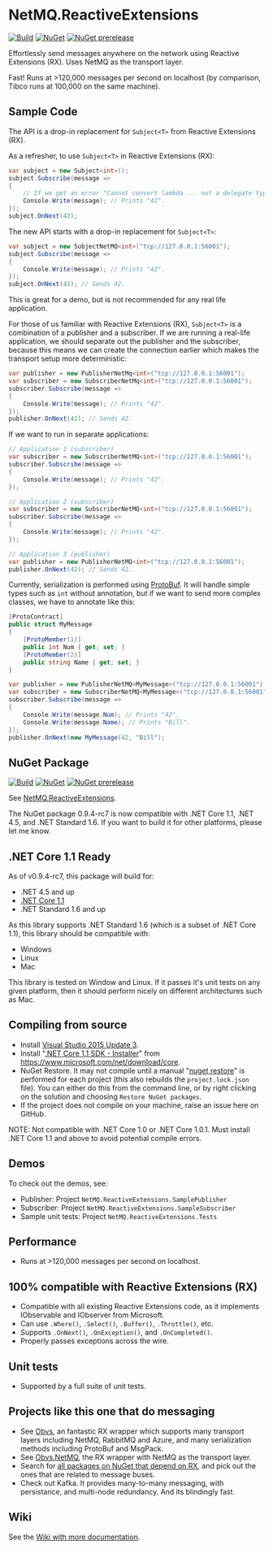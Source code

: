 # NetMQ.ReactiveExtensions

[![Build](https://img.shields.io/appveyor/ci/drewnoakes/netmq-reactiveextensions.svg)](https://ci.appveyor.com/project/drewnoakes/netmq-reactiveextensions) [![NuGet](https://img.shields.io/nuget/v/NetMQ.ReactiveExtensions.svg)](https://www.nuget.org/packages/NetMQ.ReactiveExtensions/) [![NuGet prerelease](https://img.shields.io/nuget/vpre/NetMQ.ReactiveExtensions.svg)](https://www.nuget.org/packages/NetMQ.ReactiveExtensions/)

Effortlessly send messages anywhere on the network using Reactive Extensions (RX). Uses NetMQ as the transport layer. 

Fast! Runs at >120,000 messages per second on localhost (by comparison, Tibco runs at 100,000 on the same machine).

## Sample Code

The API is a drop-in replacement for `Subject<T>` from Reactive Extensions (RX).

As a refresher, to use `Subject<T>` in Reactive Extensions (RX):

```csharp 
var subject = new Subject<int>();
subject.Subscribe(message =>
{
    // If we get an error "Cannot convert lambda ... not a delegate type", install Reactive Extensions from NuGet.
    Console.Write(message); // Prints "42".
});
subject.OnNext(42);
```

The new API starts with a drop-in replacement for `Subject<T>`:

```csharp
var subject = new SubjectNetMQ<int>("tcp://127.0.0.1:56001");
subject.Subscribe(message =>
{
    Console.Write(message); // Prints "42".
});
subject.OnNext(42); // Sends 42.
```

This is great for a demo, but is not recommended for any real life application.

For those of us familiar with Reactive Extensions (RX), `Subject<T>` is a combination of a publisher and a subscriber. If we are running a real-life application, we should separate out the publisher and the subscriber, because this means we can create the connection earlier which makes the transport setup more deterministic:

```csharp
var publisher = new PublisherNetMq<int>("tcp://127.0.0.1:56001");
var subscriber = new SubscriberNetMq<int>("tcp://127.0.0.1:56001");
subscriber.Subscribe(message =>
{
	Console.Write(message); // Prints "42".
});
publisher.OnNext(42); // Sends 42.
```

If we want to run in separate applications:

```csharp
// Application 1 (subscriber)
var subscriber = new SubscriberNetMQ<int>("tcp://127.0.0.1:56001");
subscriber.Subscribe(message =>
{
	Console.Write(message); // Prints "42".
});

// Application 2 (subscriber)
var subscriber = new SubscriberNetMQ<int>("tcp://127.0.0.1:56001");
subscriber.Subscribe(message =>
{
	Console.Write(message); // Prints "42".
});

// Application 3 (publisher)
var publisher = new PublisherNetMQ<int>("tcp://127.0.0.1:56001");
publisher.OnNext(42); // Sends 42.
```

Currently, serialization is performed using [ProtoBuf](https://github.com/mgravell/protobuf-net "ProtoBuf"). It will handle simple types such as `int` without annotation, but if we want to send more complex classes, we have to annotate like this:

```csharp
[ProtoContract]
public struct MyMessage
{
	[ProtoMember(1)]
	public int Num { get; set; }
	[ProtoMember(2)]
	public string Name { get; set; }
}

var publisher = new PublisherNetMQ<MyMessage>("tcp://127.0.0.1:56001");
var subscriber = new SubscriberNetMQ<MyMessage>("tcp://127.0.0.1:56001");
subscriber.Subscribe(message =>
{
	Console.Write(message.Num); // Prints "42".
	Console.Write(message.Name); // Prints "Bill".
});
publisher.OnNext(new MyMessage(42, "Bill"); 
```

## NuGet Package

[![Build](https://img.shields.io/appveyor/ci/drewnoakes/netmq-reactiveextensions.svg)](https://ci.appveyor.com/project/drewnoakes/netmq-reactiveextensions) [![NuGet](https://img.shields.io/nuget/v/NetMQ.ReactiveExtensions.svg)](https://www.nuget.org/packages/NetMQ.ReactiveExtensions/) [![NuGet prerelease](https://img.shields.io/nuget/vpre/NetMQ.ReactiveExtensions.svg)](https://www.nuget.org/packages/NetMQ.ReactiveExtensions/)

See [NetMQ.ReactiveExtensions](https://www.nuget.org/packages/NetMQ.ReactiveExtensions/).

The NuGet package 0.9.4-rc7 is now compatible with .NET Core 1.1, .NET 4.5, and .NET Standard 1.6. If you want to build it for other platforms, please let me know.

## .NET Core 1.1 Ready

As of v0.9.4-rc7, this package will build for:
- .NET 4.5 and up
- [.NET Core 1.1](https://www.microsoft.com/net/download/core)
- .NET Standard 1.6 and up

As this library supports .NET Standard 1.6 (which is a subset of .NET Core 1.1), this library should be compatible with:
- Windows
- Linux
- Mac

This library is tested on Window and Linux. If it passes it's unit tests on any given platform, then it should perform nicely on different architectures such as Mac.

## Compiling from source

- Install [Visual Studio 2015 Update 3](https://www.visualstudio.com/en-us/news/releasenotes/vs2015-update3-vs).
- Install "[.NET Core 1.1 SDK - Installer](https://www.microsoft.com/net/download/core)" from https://www.microsoft.com/net/download/core.
- NuGet Restore. It may not compile until a manual "[nuget restore](https://docs.nuget.org/ndocs/consume-packages/package-restore)" is performed for each project (this also rebuilds the `project.lock.json` file). You can either do this from the command line, or by right clicking on  the solution and choosing `Restore NuGet packages`.
- If the project does not compile on your machine, raise an issue here on GitHub.

NOTE: Not compatible with .NET Core 1.0 or .NET Core 1.0.1. Must install .NET Core 1.1 and above to avoid potential compile errors.

## Demos

To check out the demos, see:
- Publisher: Project `NetMQ.ReactiveExtensions.SamplePublisher`
- Subscriber: Project `NetMQ.ReactiveExtensions.SampleSubscriber`
- Sample unit tests: Project `NetMQ.ReactiveExtensions.Tests`

## Performance

- Runs at >120,000 messages per second on localhost.

## 100% compatible with Reactive Extensions (RX) 

- Compatible with all existing Reactive Extensions code, as it implements IObservable<T> and IObserver<T> from Microsoft.
- Can use `.Where()`, `.Select()`, `.Buffer()`, `.Throttle()`, etc.
- Supports `.OnNext()`, `.OnException()`, and `.OnCompleted()`.
- Properly passes exceptions across the wire.

## Unit tests

- Supported by a full suite of unit tests.

## Projects like this one that do messaging

- See [Obvs](https://github.com/inter8ection/Obvs), an fantastic RX wrapper which supports many transport layers including NetMQ, RabbitMQ and Azure, and many serialization methods including ProtoBuf and MsgPack.
- See [Obvs.NetMQ](https://github.com/inter8ection/Obvs.Netmq), the RX wrapper with NetMQ as the transport layer. 
- Search for [all packages on NuGet that depend on RX](http://nugetmusthaves.com/Dependencies/Rx-Linq), and pick out the ones that are related to message buses.
- Check out Kafka. It provides many-to-many messaging, with persistance, and multi-node redundancy. And its blindingly fast.

## Wiki

See the [Wiki with more documentation](https://github.com/NetMQ/NetMQ.ReactiveExtensions/wiki).



